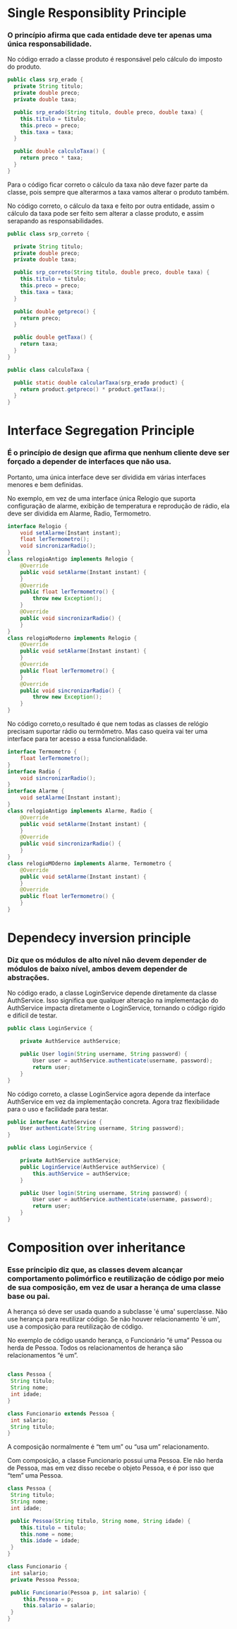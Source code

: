 # Single Responsiblity Principle

### O princípio afirma que cada entidade deve ter apenas uma única responsabilidade. 

No código errado a classe produto é responsável pelo cálculo do imposto do produto.
~~~java
public class srp_erado {
  private String titulo;
  private double preco;
  private double taxa;

  public srp_erado(String titulo, double preco, double taxa) {
    this.titulo = titulo;
    this.preco = preco;
    this.taxa = taxa;
  }

  public double calculoTaxa() {
    return preco * taxa;
  }
}
~~~
Para o código ficar correto o cálculo da taxa não deve fazer parte da classe, pois sempre que alterarmos a taxa vamos alterar o produto também. 

No código correto, o cálculo da taxa e feito por outra entidade, assim o cálculo da taxa pode ser feito sem alterar a classe produto, e assim serapando as responsabilidades.

~~~java
public class srp_correto {

  private String titulo;
  private double preco;
  private double taxa;

  public srp_correto(String titulo, double preco, double taxa) {
    this.titulo = titulo;
    this.preco = preco;
    this.taxa = taxa;
  }

  public double getpreco() {
    return preco;
  }

  public double getTaxa() {
    return taxa;
  }
}

public class calculoTaxa {

  public static double calcularTaxa(srp_erado product) {
    return product.getpreco() * product.getTaxa();
  }
}
~~~

# Interface Segregation Principle

### É o princípio de design que afirma que nenhum cliente deve ser forçado a depender de interfaces que não usa.

Portanto, uma única interface deve ser dividida em várias interfaces menores e bem definidas. 

No exemplo, em vez de uma interface única Relogio que suporta configuração de alarme, exibição de temperatura e reprodução de rádio, ela deve ser dividida em Alarme, Radio, Termometro. 
~~~java
interface Relogio {
    void setAlarme(Instant instant);
    float lerTermometro();
    void sincronizarRadio();
}
class relogioAntigo implements Relogio {
    @Override
    public void setAlarme(Instant instant) {
    }
    @Override
    public float lerTermometro() {
        throw new Exception();
    }
    @Override
    public void sincronizarRadio() {
    }
}
class relogioModerno implements Relogio {
    @Override
    public void setAlarme(Instant instant) {
    }
    @Override
    public float lerTermometro() {
    }
    @Override
    public void sincronizarRadio() {
        throw new Exception();
    }
}
~~~

No código correto,o resultado é que nem todas as classes de relógio precisam suportar rádio ou termômetro. Mas caso queira vai ter uma interface para ter acesso a essa funcionalidade.

~~~java
interface Termometro {
    float lerTermometro();
}
interface Radio {
    void sincronizarRadio();
}   
interface Alarme {
    void setAlarme(Instant instant);
}
class relogioAntigo implements Alarme, Radio {
    @Override
    public void setAlarme(Instant instant) {
    }
    @Override
    public void sincronizarRadio() {
    }
}
class relogioMOderno implements Alarme, Termometro {
    @Override
    public void setAlarme(Instant instant) {
    }
    @Override
    public float lerTermometro() {
    }
}
~~~

# Dependecy inversion principle

### Diz que os módulos de alto nível não devem depender de módulos de baixo nível, ambos devem depender de abstrações.

No código erado, a classe LoginService depende diretamente da classe AuthService. Isso significa que qualquer alteração na implementação do AuthService impacta diretamente o LoginService, tornando o código rígido e difícil de testar.

~~~java
public class LoginService {

    private AuthService authService;

    public User login(String username, String password) {
        User user = authService.authenticate(username, password);
        return user;
    }
}
~~~

No código correto, a classe LoginService agora depende da interface AuthService em vez da implementação concreta. Agora traz flexibilidade para o uso e facilidade para testar.

~~~java
public interface AuthService {
    User authenticate(String username, String password);
}

public class LoginService {

    private AuthService authService;
    public LoginService(AuthService authService) {
        this.authService = authService;
    }

    public User login(String username, String password) {
        User user = authService.authenticate(username, password);
        return user;
    }
}
~~~

# Composition over inheritance
### Esse príncipio diz que, as classes devem alcançar comportamento polimórfico e reutilização de código por meio de sua composição, em vez de usar a herança de uma classe base ou pai. 

A herança só deve ser usada quando a subclasse 'é uma' superclasse. Não use herança para reutilizar código. Se não houver relacionamento 'é um', use a composição para reutilização de código.

No exemplo de código usando herança, o Funcionário “é uma” Pessoa ou herda de Pessoa. Todos os relacionamentos de herança são relacionamentos “é um”.

~~~java

class Pessoa {
 String titulo;
 String nome;
 int idade;
}

class Funcionario extends Pessoa { 
 int salario;
 String titulo;
}
~~~
A composição normalmente é “tem um” ou “usa um” relacionamento. 

Com composição, a classe Funcionario possui uma Pessoa. Ele não herda de Pessoa, mas em vez disso recebe o objeto Pessoa, e é por isso que “tem” uma Pessoa.

~~~java
class Pessoa {
 String titulo;
 String nome;
 int idade;

 public Pessoa(String titulo, String nome, String idade) {
    this.titulo = titulo;
    this.nome = nome;
    this.idade = idade;
 }
}

class Funcionario {
 int salario;
 private Pessoa Pessoa;

 public Funcionario(Pessoa p, int salario) {
     this.Pessoa = p;
     this.salario = salario;
 }
}
~~~
